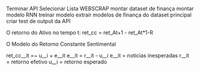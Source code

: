 Terminar API
Selecionar Lista
WEBSCRAP
montar dataset de finança
montar modelo RNN
treinar modelo
extrair modelos de finança do dataset principal
criar test de output da API

O retorno do Ativo no tempo t: 
ret_cc = ret_At+1 - ret_At*1-R

O Modelo do Retorno Constante Sentimental

ret_cc__it =~ u__i + e__it
e__it = r__it - u__i
e__it = noticias inesperadas
r__it = retorno efetivo
u__i  = retorno esperado

